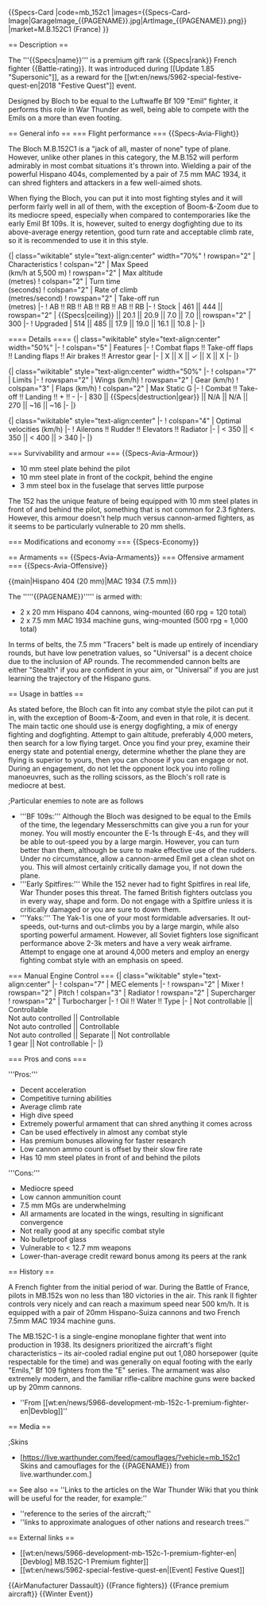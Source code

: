 {{Specs-Card
|code=mb_152c1
|images={{Specs-Card-Image|GarageImage_{{PAGENAME}}.jpg|ArtImage\_{{PAGENAME}}.png}}
|market=M.B.152C1 (France)
}}

== Description ==

<!-- ''In the description, the first part should be about the history of and the creation and combat usage of the aircraft, as well as its key features. In the second part, tell the reader about the aircraft in the game. Insert a screenshot of the vehicle, so that if the novice player does not remember the vehicle by name, he will immediately understand what kind of vehicle the article is talking about.'' -->

The '''{{Specs|name}}''' is a premium gift rank {{Specs|rank}} French fighter {{Battle-rating}}. It was introduced during [[Update 1.85 "Supersonic"]], as a reward for the [[wt:en/news/5962-special-festive-quest-en|2018 "Festive Quest"]] event.

Designed by Bloch to be equal to the Luftwaffe Bf 109 "Emil" fighter, it performs this role in War Thunder as well, being able to compete with the Emils on a more than even footing.

== General info ==
=== Flight performance ===
{{Specs-Avia-Flight}}

<!-- ''Describe how the aircraft behaves in the air. Speed, manoeuvrability, acceleration and allowable loads - these are the most important characteristics of the vehicle.'' -->

The Bloch M.B.152C1 is a "jack of all, master of none" type of plane. However, unlike other planes in this category, the M.B.152 will perform admirably in most combat situations it's thrown into. Wielding a pair of the powerful Hispano 404s, complemented by a pair of 7.5 mm MAC 1934, it can shred fighters and attackers in a few well-aimed shots.

When flying the Bloch, you can put it into most fighting styles and it will perform fairly well in all of them, with the exception of Boom-&-Zoom due to its mediocre speed, especially when compared to contemporaries like the early Emil Bf 109s. It is, however, suited to energy dogfighting due to its above-average energy retention, good turn rate and acceptable climb rate, so it is recommended to use it in this style.

{| class="wikitable" style="text-align:center" width="70%"
! rowspan="2" | Characteristics
! colspan="2" | Max Speed<br>(km/h at 5,500 m)
! rowspan="2" | Max altitude<br>(metres)
! colspan="2" | Turn time<br>(seconds)
! colspan="2" | Rate of climb<br>(metres/second)
! rowspan="2" | Take-off run<br>(metres)
|-
! AB !! RB !! AB !! RB !! AB !! RB
|-
! Stock
| 461 || 444 || rowspan="2" | {{Specs|ceiling}} || 20.1 || 20.9 || 7.0 || 7.0 || rowspan="2" | 300
|-
! Upgraded
| 514 || 485 || 17.9 || 19.0 || 16.1 || 10.8
|-
|}

==== Details ====
{| class="wikitable" style="text-align:center" width="50%"
|-
! colspan="5" | Features
|-
! Combat flaps !! Take-off flaps !! Landing flaps !! Air brakes !! Arrestor gear
|-
| X || X || ✓ || X || X <!-- ✓ -->
|-
|}

{| class="wikitable" style="text-align:center" width="50%"
|-
! colspan="7" | Limits
|-
! rowspan="2" | Wings (km/h)
! rowspan="2" | Gear (km/h)
! colspan="3" | Flaps (km/h)
! colspan="2" | Max Static G
|-
! Combat !! Take-off !! Landing !! + !! -
|-
| 830 <!-- {{Specs|destruction|body}} --> || {{Specs|destruction|gear}} || N/A || N/A || 270 || ~16 || ~16
|-
|}

{| class="wikitable" style="text-align:center"
|-
! colspan="4" | Optimal velocities (km/h)
|-
! Ailerons !! Rudder !! Elevators !! Radiator
|-
| < 350 || < 350 || < 400 || > 340
|-
|}

=== Survivability and armour ===
{{Specs-Avia-Armour}}

<!-- ''Examine the survivability of the aircraft. Note how vulnerable the structure is and how secure the pilot is, whether the fuel tanks are armoured, etc. Describe the armour, if there is any, and also mention the vulnerability of other critical aircraft systems.'' -->

- 10 mm steel plate behind the pilot
- 10 mm steel plate in front of the cockpit, behind the engine
- 3 mm steel box in the fuselage that serves little purpose

The 152 has the unique feature of being equipped with 10 mm steel plates in front of and behind the pilot, something that is not common for 2.3 fighters. However, this armour doesn't help much versus cannon-armed fighters, as it seems to be particularly vulnerable to 20 mm shells.

=== Modifications and economy ===
{{Specs-Economy}}

== Armaments ==
{{Specs-Avia-Armaments}}
=== Offensive armament ===
{{Specs-Avia-Offensive}}

<!-- ''Describe the offensive armament of the aircraft, if any. Describe how effective the cannons and machine guns are in a battle, and also what belts or drums are better to use. If there is no offensive weaponry, delete this subsection.'' -->

{{main|Hispano 404 (20 mm)|MAC 1934 (7.5 mm)}}

The '''''{{PAGENAME}}''''' is armed with:

- 2 x 20 mm Hispano 404 cannons, wing-mounted (60 rpg = 120 total)
- 2 x 7.5 mm MAC 1934 machine guns, wing-mounted (500 rpg = 1,000 total)

In terms of belts, the 7.5 mm "Tracers" belt is made up entirely of incendiary rounds, but have low penetration values, so "Universal" is a decent choice due to the inclusion of AP rounds. The recommended cannon belts are either "Stealth" if you are confident in your aim, or "Universal" if you are just learning the trajectory of the Hispano guns.

== Usage in battles ==

<!-- ''Describe the tactics of playing in the aircraft, the features of using aircraft in a team and advice on tactics. Refrain from creating a "guide" - do not impose a single point of view, but instead, give the reader food for thought. Examine the most dangerous enemies and give recommendations on fighting them. If necessary, note the specifics of the game in different modes (AB, RB, SB).'' -->

As stated before, the Bloch can fit into any combat style the pilot can put it in, with the exception of Boom-&-Zoom, and even in that role, it is decent. The main tactic one should use is energy dogfighting, a mix of energy fighting and dogfighting. Attempt to gain altitude, preferably 4,000 meters, then search for a low flying target. Once you find your prey, examine their energy state and potential energy, determine whether the plane they are flying is superior to yours, then you can choose if you can engage or not. During an engagement, do not let the opponent lock you into rolling manoeuvres, such as the rolling scissors, as the Bloch's roll rate is mediocre at best.

;Particular enemies to note are as follows

- '''BF 109s:''' Although the Bloch was designed to be equal to the Emils of the time, the legendary Messerschmitts can give you a run for your money. You will mostly encounter the E-1s through E-4s, and they will be able to out-speed you by a large margin. However, you can turn better than them, although be sure to make effective use of the rudders. Under no circumstance, allow a cannon-armed Emil get a clean shot on you. This will almost certainly critically damage you, if not down the plane.
- '''Early Spitfires:''' While the 152 never had to fight Spitfires in real life, War Thunder poses this threat. The famed British fighters outclass you in every way, shape and form. Do not engage with a Spitfire unless it is critically damaged or you are sure to down them.
- '''Yaks:''' The Yak-1 is one of your most formidable adversaries. It out-speeds, out-turns and out-climbs you by a large margin, while also sporting powerful armament. However, all Soviet fighters lose significant performance above 2-3k meters and have a very weak airframe. Attempt to engage one at around 4,000 meters and employ an energy fighting combat style with an emphasis on speed.

=== Manual Engine Control ===
{| class="wikitable" style="text-align:center"
|-
! colspan="7" | MEC elements
|-
! rowspan="2" | Mixer
! rowspan="2" | Pitch
! colspan="3" | Radiator
! rowspan="2" | Supercharger
! rowspan="2" | Turbocharger
|-
! Oil !! Water !! Type
|-
| Not controllable || Controllable<br>Not auto controlled || Controllable<br>Not auto controlled || Controllable<br>Not auto controlled || Separate || Not controllable<br>1 gear || Not controllable
|-
|}

=== Pros and cons ===

<!-- ''Summarise and briefly evaluate the vehicle in terms of its characteristics and combat effectiveness. Mark its pros and cons in the bulleted list. Try not to use more than 6 points for each of the characteristics. Avoid using categorical definitions such as "bad", "good" and the like - use substitutions with softer forms such as "inadequate" and "effective".'' -->

'''Pros:'''

- Decent acceleration
- Competitive turning abilities
- Average climb rate
- High dive speed
- Extremely powerful armament that can shred anything it comes across
- Can be used effectively in almost any combat style
- Has premium bonuses allowing for faster research
- Low cannon ammo count is offset by their slow fire rate
- Has 10 mm steel plates in front of and behind the pilots

'''Cons:'''

- Mediocre speed
- Low cannon ammunition count
- 7.5 mm MGs are underwhelming
- All armaments are located in the wings, resulting in significant convergence
- Not really good at any specific combat style
- No bulletproof glass
- Vulnerable to < 12.7 mm weapons
- Lower-than-average credit reward bonus among its peers at the rank

== History ==

<!-- ''Describe the history of the creation and combat usage of the aircraft in more detail than in the introduction. If the historical reference turns out to be too long, take it to a separate article, taking a link to the article about the vehicle and adding a block "/History" (example: <nowiki>https://wiki.warthunder.com/(Vehicle-name)/History</nowiki>) and add a link to it here using the <code>main</code> template. Be sure to reference text and sources by using <code><nowiki><ref></ref></nowiki></code>, as well as adding them at the end of the article with <code><nowiki><references /></nowiki></code>. This section may also include the vehicle's dev blog entry (if applicable) and the in-game encyclopedia description (under <code><nowiki>=== In-game description ===</nowiki></code>, also if applicable).'' -->

A French fighter from the initial period of war. During the Battle of France, pilots in MB.152s won no less than 180 victories in the air. This rank II fighter controls very nicely and can reach a maximum speed near 500 km/h. It is equipped with a pair of 20mm Hispano-Suiza cannons and two French 7.5mm MAC 1934 machine guns.

The MB.152C-1 is a single-engine monoplane fighter that went into production in 1938. Its designers prioritized the aircraft's flight characteristics – its air-cooled radial engine put out 1,080 horsepower (quite respectable for the time) and was generally on equal footing with the early "Emils," Bf 109 fighters from the "E" series. The armament was also extremely modern, and the familiar rifle-calibre machine guns were backed up by 20mm cannons.

- ''From [[wt:en/news/5966-development-mb-152c-1-premium-fighter-en|Devblog]]''

== Media ==

<!-- ''Excellent additions to the article would be video guides, screenshots from the game, and photos.'' -->

;Skins

- [https://live.warthunder.com/feed/camouflages/?vehicle=mb_152c1 Skins and camouflages for the {{PAGENAME}} from live.warthunder.com.]

== See also ==
''Links to the articles on the War Thunder Wiki that you think will be useful for the reader, for example:''

- ''reference to the series of the aircraft;''
- ''links to approximate analogues of other nations and research trees.''

== External links ==

<!-- ''Paste links to sources and external resources, such as:''
* ''topic on the official game forum;''
* ''other literature.'' -->

- [[wt:en/news/5966-development-mb-152c-1-premium-fighter-en|[Devblog] MB.152C-1 Premium fighter]]
- [[wt:en/news/5962-special-festive-quest-en|[Event] Festive Quest]]

{{AirManufacturer Dassault}}
{{France fighters}}
{{France premium aircraft}}
{{Winter Event}}
